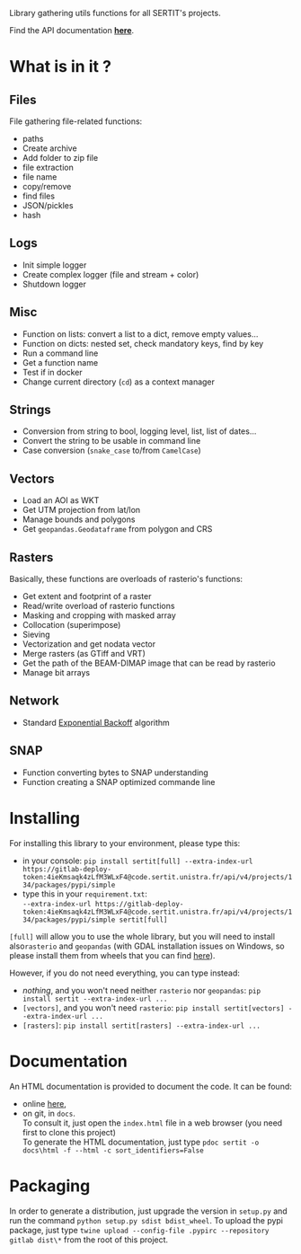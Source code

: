Library gathering utils functions for all SERTIT's projects.

Find the API documentation [**here**](https://sertit.pages.sertit.unistra.fr/sertit-utils/).

# What is in it ?
## Files

File gathering file-related functions:

- paths
- Create archive
- Add folder to zip file
- file extraction
- file name
- copy/remove
- find files
- JSON/pickles
- hash

## Logs
- Init simple logger
- Create complex logger (file and stream + color)
- Shutdown logger

## Misc
- Function on lists: convert a list to a dict, remove empty values...
- Function on dicts: nested set, check mandatory keys, find by key
- Run a command line
- Get a function name
- Test if in docker
- Change current directory (`cd`) as a context manager

## Strings
- Conversion from string to bool, logging level, list, list of dates...
- Convert the string to be usable in command line
- Case conversion (`snake_case` to/from `CamelCase`) 

## Vectors
- Load an AOI as WKT
- Get UTM projection from lat/lon
- Manage bounds and polygons
- Get `geopandas.Geodataframe` from polygon and CRS

## Rasters
Basically, these functions are overloads of rasterio's functions:

- Get extent and footprint of a raster
- Read/write overload of rasterio functions
- Masking and cropping with masked array
- Collocation (superimpose)
- Sieving
- Vectorization and get nodata vector
- Merge rasters (as GTiff and VRT)
- Get the path of the BEAM-DIMAP image that can be read by rasterio
- Manage bit arrays

## Network
- Standard [Exponential Backoff](https://en.wikipedia.org/wiki/Exponential_backoff) algorithm 

## SNAP
- Function converting bytes to SNAP understanding
- Function creating a SNAP optimized commande line

# Installing

For installing this library to your environment, please type this:

- in your console: `pip install sertit[full] --extra-index-url https://gitlab-deploy-token:4ieKmsaqk4zLfM3WLxF4@code.sertit.unistra.fr/api/v4/projects/134/packages/pypi/simple`
- type this in your `requirement.txt`:  
    `--extra-index-url https://gitlab-deploy-token:4ieKmsaqk4zLfM3WLxF4@code.sertit.unistra.fr/api/v4/projects/134/packages/pypi/simple sertit[full]`

`[full]` will allow you to use the whole library, but you will need to install also`rasterio` and `geopandas` 
(with GDAL installation issues on Windows, so please install them from wheels that you can find [here](https://www.lfd.uci.edu/~gohlke/pythonlibs/#rasterio)). 

However, if you do not need everything, you can type instead:

- *nothing*, and you won't need neither `rasterio` nor `geopandas`: `pip install sertit --extra-index-url ...`
- `[vectors]`, and you won't need `rasterio`: `pip install sertit[vectors] --extra-index-url ...`
- `[rasters]`: `pip install sertit[rasters] --extra-index-url ...` 

# Documentation

An HTML documentation is provided to document the code.
It can be found:

- online [here](https://sertit.pages.sertit.unistra.fr/sertit-utils/),
- on git, in `docs`.  
  To consult it, just open the `index.html` file in a web browser (you need first to clone this project)  
  To generate the HTML documentation, just type `pdoc sertit -o docs\html -f --html -c sort_identifiers=False`

# Packaging
In order to generate a distribution, just upgrade the version in `setup.py` and run the command `python setup.py sdist bdist_wheel`.
To upload the pypi package, just type `twine upload --config-file .pypirc --repository gitlab dist\*` from the root of this project.
